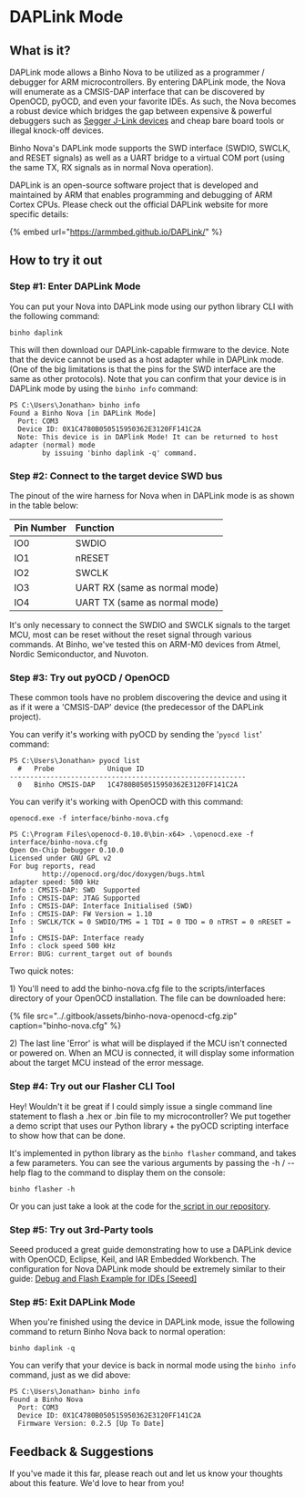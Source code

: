 # DAPLink Mode

## What is it?

DAPLink mode allows a Binho Nova to be utilized as a programmer / debugger for ARM microcontrollers. By entering DAPLink mode, the Nova will enumerate as a CMSIS-DAP interface that can be discovered by OpenOCD, pyOCD, and even your favorite IDEs. As such, the Nova becomes a robust device which bridges the gap between expensive & powerful debuggers such as [Segger J-Link devices](https://www.segger.com/products/debug-probes/j-link/) and cheap bare board tools or illegal knock-off devices.

Binho Nova's DAPLink mode supports the SWD interface \(SWDIO, SWCLK, and RESET signals\) as well as a UART bridge to a virtual COM port \(using the same TX, RX signals as in normal Nova operation\).

DAPLink is an open-source software project that is developed and maintained by ARM that enables programming and debugging of ARM Cortex CPUs. Please check out the official DAPLink website for more specific details:

{% embed url="https://armmbed.github.io/DAPLink/" %}

## How to try it out

### Step \#1: Enter DAPLink Mode

You can put your Nova into DAPLink mode using our python library CLI with the following command:

```text
binho daplink
```

This will then download our DAPLink-capable firmware to the device. Note that the device cannot be used as a host adapter while in DAPLink mode. \(One of the big limitations is that the pins for the SWD interface are the same as other protocols\).  Note that you can confirm that your device is in DAPLink mode by using the `binho info` command:

```text
PS C:\Users\Jonathan> binho info
Found a Binho Nova [in DAPLink Mode]
  Port: COM3
  Device ID: 0X1C4780B050515950362E3120FF141C2A
  Note: This device is in DAPlink Mode! It can be returned to host adapter (normal) mode
        by issuing 'binho daplink -q' command.
```

### Step \#2: Connect to the target device SWD bus

The pinout of the wire harness for Nova when in DAPLink mode is as shown in the table below:

| Pin Number | Function |
| :--- | :--- |
| IO0 | SWDIO |
| IO1 | nRESET |
| IO2 | SWCLK |
| IO3 | UART RX \(same as normal mode\) |
| IO4 | UART TX \(same as normal mode\) |

It's only necessary to connect the SWDIO and SWCLK signals to the target MCU, most can be reset without the reset signal through various commands. At Binho, we've tested this on ARM-M0 devices from Atmel, Nordic Semiconductor, and Nuvoton.

### Step \#3: Try out pyOCD / OpenOCD

These common tools have no problem discovering the device and using it as if it were a 'CMSIS-DAP' device \(the predecessor of the DAPLink project\). 

You can verify it's working with pyOCD by sending the '`pyocd list`' command:

```text
PS C:\Users\Jonathan> pyocd list
  #   Probe             Unique ID
----------------------------------------------------------
  0   Binho CMSIS-DAP   1C4780B050515950362E3120FF141C2A
```

You can verify it's working with OpenOCD with this command:

```text
openocd.exe -f interface/binho-nova.cfg
```

```text
PS C:\Program Files\openocd-0.10.0\bin-x64> .\openocd.exe -f interface/binho-nova.cfg
Open On-Chip Debugger 0.10.0
Licensed under GNU GPL v2
For bug reports, read
        http://openocd.org/doc/doxygen/bugs.html
adapter speed: 500 kHz
Info : CMSIS-DAP: SWD  Supported
Info : CMSIS-DAP: JTAG Supported
Info : CMSIS-DAP: Interface Initialised (SWD)
Info : CMSIS-DAP: FW Version = 1.10
Info : SWCLK/TCK = 0 SWDIO/TMS = 1 TDI = 0 TDO = 0 nTRST = 0 nRESET = 1
Info : CMSIS-DAP: Interface ready
Info : clock speed 500 kHz
Error: BUG: current_target out of bounds
```

Two quick notes:

1\) You'll need to add the binho-nova.cfg file to the scripts/interfaces directory of your OpenOCD installation. The file can be downloaded here:

{% file src="../.gitbook/assets/binho-nova-openocd-cfg.zip" caption="binho-nova.cfg" %}

2\) The last line 'Error' is what will be displayed if the MCU isn't connected or powered on. When an MCU is connected, it will display some information about the target MCU instead of the error message.

### Step \#4: Try out our Flasher CLI Tool

Hey! Wouldn't it be great if I could simply issue a single command line statement to flash a .hex or .bin file to my microcontroller? We put together a demo script that uses our Python library + the pyOCD scripting interface to show how that can be done.

It's implemented in python library as the `binho flasher` command, and takes a few parameters. You can see the various arguments by passing the -h / --help flag to the command to display them on the console:

```text
binho flasher -h
```

Or you can just take a look at the code for the[ script in our repository](https://github.com/binhollc/binho-python-package/blob/main/binho/commands/binho_flasher.py).

### Step \#5: Try out 3rd-Party tools

Seeed produced a great guide demonstrating how to use a DAPLink device with OpenOCD, Eclipse, Keil, and IAR Embedded Workbench. The configuration for Nova DAPLink mode should be extremely similar to their guide: [Debug and Flash Example for IDEs \[Seeed\]](https://wiki.seeedstudio.com/Arduino-DAPLink/#debug-and-flash-example-for-ides)

### Step \#5: Exit DAPLink Mode

When you're finished using the device in DAPLink mode, issue the following command to return Binho Nova back to normal operation:

```text
binho daplink -q
```

You can verify that your device is back in normal mode using the `binho info` command, just as we did above:

```text
PS C:\Users\Jonathan> binho info
Found a Binho Nova
  Port: COM3
  Device ID: 0X1C4780B050515950362E3120FF141C2A
  Firmware Version: 0.2.5 [Up To Date]
```

## Feedback & Suggestions 

If you've made it this far, please reach out and let us know your thoughts about this feature. We'd love to hear from you!

